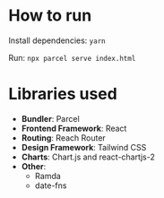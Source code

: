 How to run
===========
Install dependencies: `yarn`

Run: `npx parcel serve index.html` 


Libraries used
===============
- **Bundler**: Parcel
- **Frontend Framework**: React
- **Routing**: Reach Router
- **Design Framework**: Tailwind CSS
- **Charts**: Chart.js and react-chartjs-2
- **Other**:
    - Ramda
    - date-fns